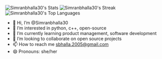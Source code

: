 ![Simranbhalla30's Stats](https://github-readme-stats.vercel.app/api?username=Simranbhalla30&theme=blue-green&show_icons=true&hide_border=true&count_private=true)
![Simranbhalla30's Streak](https://github-readme-streak-stats.herokuapp.com/?user=Simranbhalla30&theme=blue-green&hide_border=true)
![Simranbhalla30's Top Languages](https://github-readme-stats.vercel.app/api/top-langs/?username=Simranbhalla30&theme=blue-green&show_icons=true&hide_border=true&layout=compact)
- 👋 Hi, I’m @Simranbhalla30
- 👀 I’m interested in python, c++, open-source
- 🌱 I’m currently learning product management, software development
- 💞️ I’m looking to collaborate on open source projects
- 📫 How to reach me sbhalla.2005@gmail.com
- 😄 Pronouns: she/her

<!---
Simranbhalla30/Simranbhalla30 is a ✨ special ✨ repository because its `README.md` (this file) appears on your GitHub profile.
You can click the Preview link to take a look at your changes.
--->

